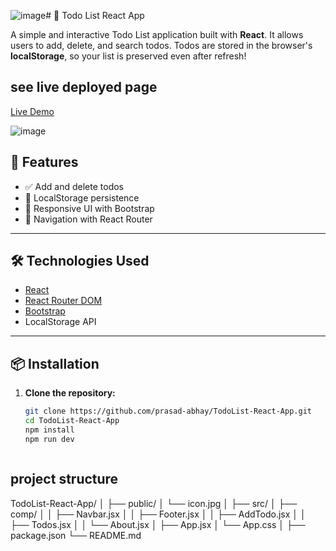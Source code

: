 ![image](https://github.com/user-attachments/assets/e5a39be6-80f8-4432-a3da-533ce3fc504c)# 📝 Todo List React App

A simple and interactive Todo List application built with **React**. It allows users to add, delete, and search todos. Todos are stored in the browser's **localStorage**, so your list is preserved even after refresh!

## see live deployed page

[Live Demo]([https://your-project-url.com](https://prasad-abhay.github.io/TodoList-React-App/#/))

![image](https://github.com/user-attachments/assets/ce37fa59-f846-4d0c-bba0-9411ef1c1c18)


## 🚀 Features

- ✅ Add and delete todos
- 💾 LocalStorage persistence
- 🎨 Responsive UI with Bootstrap
- 🧭 Navigation with React Router

---

## 🛠️ Technologies Used

- [React](https://reactjs.org/)
- [React Router DOM](https://reactrouter.com/)
- [Bootstrap](https://getbootstrap.com/)
- LocalStorage API

---

## 📦 Installation

1. **Clone the repository:**

   ```bash
   git clone https://github.com/prasad-abhay/TodoList-React-App.git
   cd TodoList-React-App
   npm install
   npm run dev



## project structure

TodoList-React-App/
│
├── public/
│   └── icon.jpg
│
├── src/
│   ├── comp/
│   │   ├── Navbar.jsx
│   │   ├── Footer.jsx
│   │   ├── AddTodo.jsx
│   │   ├── Todos.jsx
│   │   └── About.jsx
│   ├── App.jsx
│   └── App.css
│
├── package.json
└── README.md
